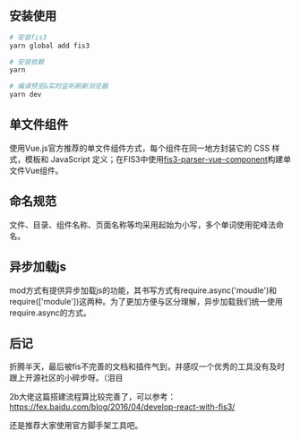 ## 安装使用

```bash
# 安装fis3
yarn global add fis3

# 安装依赖
yarn

# 编译预览&实时监听刷新浏览器
yarn dev
```

## 单文件组件

使用Vue.js官方推荐的单文件组件方式，每个组件在同一地方封装它的 CSS 样式，模板和 JavaScript 定义；在FIS3中使用[fis3-parser-vue-component](https://github.com/ccqgithub/fis3-parser-vue-component)构建单文件Vue组件。

## 命名规范

文件、目录、组件名称、页面名称等均采用起始为小写，多个单词使用驼峰法命名。

## 异步加载js

mod方式有提供异步加载js的功能，其书写方式有require.async('moudle')和require(['module'])这两种。为了更加方便与区分理解，异步加载我们统一使用require.async的方式。

## 后记

折腾半天，最后被fis不完善的文档和插件气到，并感叹一个优秀的工具没有及时跟上开源社区的小碎步呀。（泪目

2b大佬这篇搭建流程算比较完善了，可以参考：https://fex.baidu.com/blog/2016/04/develop-react-with-fis3/

还是推荐大家使用官方脚手架工具吧。

